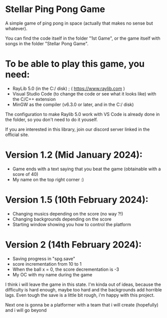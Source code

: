 # Stellar Ping Pong Game

A simple game of ping pong in space (actually that makes no sense but whatever).

You can find the code itself in the folder "1st Game", or the game itself with songs in the folder "Stellar Pong Game".

# To be able to play this game, you need:
- RayLib 5.0 (in the C:/ disk) ; ( https://www.raylib.com )
- Visual Studio Code (to change the code or see what it looks like) with the C/C++ extension
- MinGW as the compiler (v6.3.0 or later, and in the C:/ disk)

The configuration to make Raylib 5.0 work with VS Code is already done in the folder, so you don't need to do it youself.

If you are interested in this library, join our discord server linked in the official site.

# Version 1.2 (Mid January 2024): 

- Game ends with a text saying that you beat the game (obtainable with a score of 40)
- My name on the top right corner :)

# Version 1.5 (10th February 2024):

- Changing musics depending on the score (no way ?!)
- Changing backgrounds depending on the score
- Starting window showing you how to control the platform

# Version 2 (14th February 2024):

- Saving progress in "spg.save"
- score incrementation from 10 to 1
- When the ball x = 0, the score decrementation is -3
- My OC with my name during the game

I think i will leave the game in this state. I'm kinda out of ideas, because the difficulty is hard enough, maybe too hard and the backgrounds add horrible lags. Even tough the save is a little bit rough, i'm happy with this project.

Next one is gonna be a platformer with a team that i will create (hopefully) and i will go beyond
